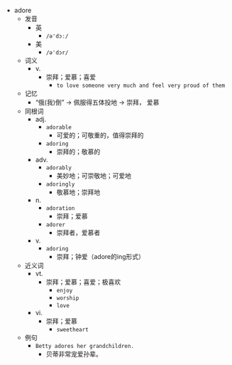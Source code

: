 - adore
  - 发音
    - 英
      - `/ə'dɔː/`
    - 美
      - `/ə'dɔr/`
  - 词义
    - v.
      - 崇拜；爱慕；喜爱
        - `to love someone very much and feel very proud of them`
  - 记忆
    - “俄(我)倒” → 佩服得五体投地 → 崇拜， 爱慕
  - 同根词
    - adj.
      - `adorable`
        - 可爱的；可敬重的，值得崇拜的
      - `adoring`
        - 崇拜的；敬慕的
    - adv.
      - `adorably`
        - 美妙地；可崇敬地；可爱地
      - `adoringly`
        - 敬慕地；崇拜地
    - n.
      - `adoration`
        - 崇拜；爱慕
      - `adorer`
        - 崇拜者，爱慕者
    - v.
      - `adoring`
        - 崇拜；钟爱（adore的ing形式）
  - 近义词
    - vt.
      - 崇拜；爱慕；喜爱；极喜欢
        - `enjoy`
        - `worship`
        - `love`
    - vi.
      - 崇拜；爱慕
        - `sweetheart`
  - 例句
    - `Betty adores her grandchildren.`
      - 贝蒂非常宠爱孙辈。

